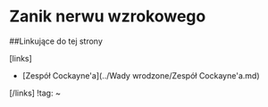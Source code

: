 # Zanik nerwu wzrokowego





##Linkujące do tej strony

[links]

- [Zespół Cockayne'a](../Wady wrodzone/Zespół Cockayne'a.md)


[/links]
!tag:
~

